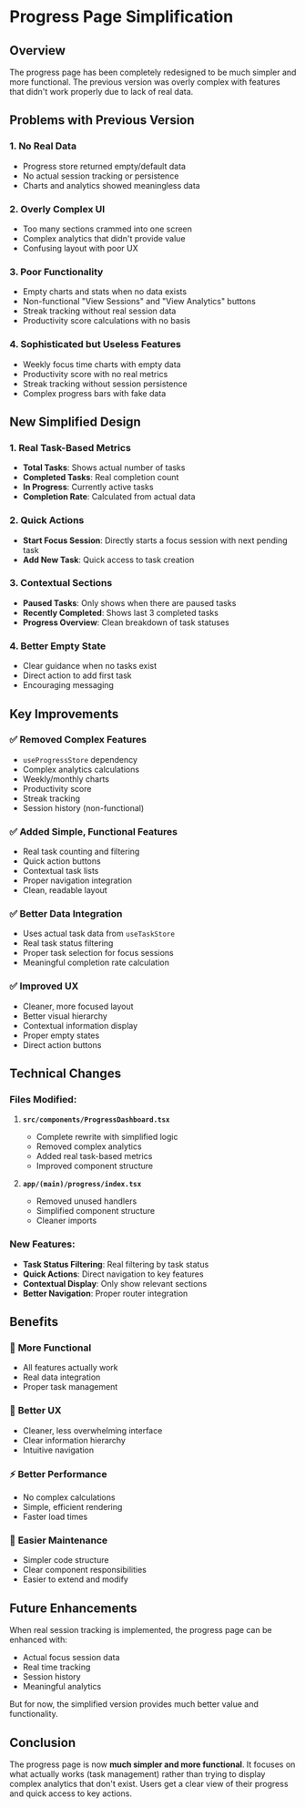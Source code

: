 # Progress Page Simplification

## Overview
The progress page has been completely redesigned to be much simpler and more functional. The previous version was overly complex with features that didn't work properly due to lack of real data.

## Problems with Previous Version

### 1. **No Real Data**
- Progress store returned empty/default data
- No actual session tracking or persistence
- Charts and analytics showed meaningless data

### 2. **Overly Complex UI**
- Too many sections crammed into one screen
- Complex analytics that didn't provide value
- Confusing layout with poor UX

### 3. **Poor Functionality**
- Empty charts and stats when no data exists
- Non-functional "View Sessions" and "View Analytics" buttons
- Streak tracking without real session data
- Productivity score calculations with no basis

### 4. **Sophisticated but Useless Features**
- Weekly focus time charts with empty data
- Productivity score with no real metrics
- Streak tracking without session persistence
- Complex progress bars with fake data

## New Simplified Design

### 1. **Real Task-Based Metrics**
- **Total Tasks**: Shows actual number of tasks
- **Completed Tasks**: Real completion count
- **In Progress**: Currently active tasks
- **Completion Rate**: Calculated from actual data

### 2. **Quick Actions**
- **Start Focus Session**: Directly starts a focus session with next pending task
- **Add New Task**: Quick access to task creation

### 3. **Contextual Sections**
- **Paused Tasks**: Only shows when there are paused tasks
- **Recently Completed**: Shows last 3 completed tasks
- **Progress Overview**: Clean breakdown of task statuses

### 4. **Better Empty State**
- Clear guidance when no tasks exist
- Direct action to add first task
- Encouraging messaging

## Key Improvements

### ✅ **Removed Complex Features**
- `useProgressStore` dependency
- Complex analytics calculations
- Weekly/monthly charts
- Productivity score
- Streak tracking
- Session history (non-functional)

### ✅ **Added Simple, Functional Features**
- Real task counting and filtering
- Quick action buttons
- Contextual task lists
- Proper navigation integration
- Clean, readable layout

### ✅ **Better Data Integration**
- Uses actual task data from `useTaskStore`
- Real task status filtering
- Proper task selection for focus sessions
- Meaningful completion rate calculation

### ✅ **Improved UX**
- Cleaner, more focused layout
- Better visual hierarchy
- Contextual information display
- Proper empty states
- Direct action buttons

## Technical Changes

### Files Modified:
1. **`src/components/ProgressDashboard.tsx`**
   - Complete rewrite with simplified logic
   - Removed complex analytics
   - Added real task-based metrics
   - Improved component structure

2. **`app/(main)/progress/index.tsx`**
   - Removed unused handlers
   - Simplified component structure
   - Cleaner imports

### New Features:
- **Task Status Filtering**: Real filtering by task status
- **Quick Actions**: Direct navigation to key features
- **Contextual Display**: Only show relevant sections
- **Better Navigation**: Proper router integration

## Benefits

### 🎯 **More Functional**
- All features actually work
- Real data integration
- Proper task management

### 🎨 **Better UX**
- Cleaner, less overwhelming interface
- Clear information hierarchy
- Intuitive navigation

### ⚡ **Better Performance**
- No complex calculations
- Simple, efficient rendering
- Faster load times

### 🔧 **Easier Maintenance**
- Simpler code structure
- Clear component responsibilities
- Easier to extend and modify

## Future Enhancements

When real session tracking is implemented, the progress page can be enhanced with:
- Actual focus session data
- Real time tracking
- Session history
- Meaningful analytics

But for now, the simplified version provides much better value and functionality.

## Conclusion

The progress page is now **much simpler and more functional**. It focuses on what actually works (task management) rather than trying to display complex analytics that don't exist. Users get a clear view of their progress and quick access to key actions. 